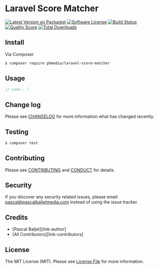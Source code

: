 # Laravel Score Matcher

[![Latest Version on Packagist](https://img.shields.io/packagist/v/pbmedia/laravel-score-matcher.svg?style=flat-square)](https://packagist.org/packages/pbmedia/laravel-score-matcher)
[![Software License](https://img.shields.io/badge/license-MIT-brightgreen.svg?style=flat-square)](LICENSE.md)
[![Build Status](https://img.shields.io/travis/pascalbaljetmedia/laravel-score-matcher/master.svg?style=flat-square)](https://travis-ci.org/pascalbaljetmedia/laravel-score-matcher)
[![Quality Score](https://img.shields.io/scrutinizer/g/pascalbaljetmedia/laravel-score-matcher.svg?style=flat-square)](https://scrutinizer-ci.com/g/pascalbaljetmedia/laravel-score-matcher)
[![Total Downloads](https://img.shields.io/packagist/dt/pbmedia/laravel-score-matcher.svg?style=flat-square)](https://packagist.org/packages/pbmedia/laravel-score-matcher)

## Install

Via Composer

``` bash
$ composer require pbmedia/laravel-score-matcher
```

## Usage

``` php
// soon...!
```

## Change log

Please see [CHANGELOG](CHANGELOG.md) for more information what has changed recently.

## Testing

``` bash
$ composer test
```

## Contributing

Please see [CONTRIBUTING](CONTRIBUTING.md) and [CONDUCT](CONDUCT.md) for details.

## Security

If you discover any security related issues, please email pascal@pascalbaljetmedia.com instead of using the issue tracker.

## Credits

- [Pascal Baljet][link-author]
- [All Contributors][link-contributors]

## License

The MIT License (MIT). Please see [License File](LICENSE.md) for more information.